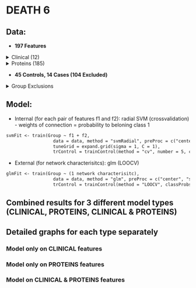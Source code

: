  
# DEATH 6
 
## Data: 
- **197 Features**
<details>
<summary>Clinical (12)</summary>
 <pre>
I.Age, charlson, N.THROMBOZYTEN, N.GOT..AST..HP, N.GPT..ALT..HP, N.LDH.HP, N.CRP.HP, N.PROCALCITONIN, 
N.INR, N.QUICK..TPZ., N.KREATININ..JAFFe..HP, N.APTT
 </pre>
</details>
<details>
<summary>Proteins (185)</summary>
 <pre>
C4A.C4B, ALB, TTR, MST1, MASP1, ITIH1, IGLC7, A2M, C7, APOB, KNG1, APOE, C3, FN1, CFI, F10, PIGR, SERPINC1, 
IGLC7.IGLL5, HRG, SERPINA3, TF, IGLC2.IGLC3, IGKC, ITIH4, C8G, ITIH2, IGHV3.23, IGHV3.64D, CP, SELL, C4B, 
C9, AFM, CST3, C5, AMBP, CD14, VWF, A2M.PZP, GSN, FCGBP, IGHV3.13, CFH, AZGP1, ACTA2.ACTB.ACTG1.ACTG2, CPN2, 
PGLYRP2, IGLL5, APOA1, FGB, CFB, FGG, FBLN1, C6, APOA4, C8A, CNDP1, LRG1, CRP, C4BPB, S100A8, IGHG1.IGHG3, 
AGT, F11, CD44, FGA, SERPINF1, APOL1, SERPINA7, APOH, IGHV5.51, PROS1, IGHV1.18, IGKV1.5, IGKV3.20, CLU, LBP, 
CFD, PLG, LPA, A1BG, HP, HP.HPR, SERPINA1, C2, SERPINA6, F5, IGHV3.49, CPB2, CFP, GC, IGHG2, C8B, C4BPA, F12, 
CLEC3B, CFH.CFHR1, C1R, F13B, AHSG, IGHG3, APOD, KLKB1, C1S, CD5L, HPX, VTN, ATRN, JCHAIN, APOC3, IGHA2, IGHA1, 
IGHV3.15, IGHG1, IGFALS, ITIH3, SERPING1, SERPINA4, IGHM, ORM1.ORM2, F2, ACTB.ACTG1, RBP4, C1QA, C1QB, SERPINF2, 
IGKV2.30, IGHV1.2, C1RL, CPN1, SAA4, SAA1.SAA2, IGHG2.IGHG3, APOC1, HBB, ORM2, IGHA1.IGHA2, ECM1, FCN3, LGALS3BP, 
IGHG4, ORM1, APOA2, APOC2, F13A1, SERPINA10, PON1, SERPIND1, HABP2, HBD, SAA1, F9, GPLD1, HBA1, GPX3, LUM, C1QC, 
MBL2, TGFBI, PRG4, LYZ, PPBP, IGHV3.30.IGHV3.30.5, PZP, ACTBL2, SHBG, CFHR2, IGLV3.19, CFHR5, HBB.HBD, APOM, S100A9, 
IGKV1.17, IGLV1.51, IGKV4.1, C4A, IGHV3.72, HPR, IGHV4.34.IGHV4.38.2, LCAT, CFHR1, IGLV3.21, B2M, IGHV1.69
</pre>
</details>

- **45 Controls, 14 Cases (104 Excluded)**
 <details>
<summary>Group Exclusions</summary>
<br>From the point a patient has a WHO>=6, they die (1) or survive (0)	
<br>
<pre>
| Aux.Id      | Group    | Reason for exclusion                |
|-------------|----------|-------------------------------------|
| C19-CB-0000 | Excluded | Incomplete data                     |
| C19-CB-0001 | Excluded | All points <6                       |
| C19-CB-0003 | Excluded | All points <6                       |
| C19-CB-0005 | Excluded | All points <6                       |
| C19-CB-0008 | 0        |                                     |
| C19-CB-0009 | 0        |                                     |
| C19-CB-0010 | Excluded | All points <6                       |
| C19-CB-0012 | 0        |                                     |
| C19-CB-0013 | 1        |                                     |
| C19-CB-0016 | 1        |                                     |
| C19-CB-0018 | Excluded | All points <6                       |
| C19-CB-0020 | 0        |                                     |
| C19-CB-0021 | 0        |                                     |
| C19-CB-0022 | Excluded | All points <6                       |
| C19-CB-0023 | Excluded | All points <6                       |
| C19-CB-0025 | 0        |                                     |
| C19-CB-0026 | Excluded | All points <6                       |
| C19-CB-0029 | Excluded | All points <6                       |
| C19-CB-0030 | Excluded | All points <6                       |
| C19-CB-0032 | 1        |                                     |
| C19-CB-0033 | 0        |                                     |
| C19-CB-0035 | Excluded | All points <6                       |
| C19-CB-0036 | 1        |                                     |
| C19-CB-0037 | Excluded | All points <6                       |
| C19-CB-0038 | Excluded | All points <6                       |
| C19-CB-0039 | Excluded | All points <6                       |
| C19-CB-0041 | Excluded | All points <6                       |
| C19-CB-0042 | Excluded | All points <6                       |
| C19-CB-0043 | Excluded | All points <6                       |
| C19-CB-0044 | Excluded | All points <6                       |
| C19-CB-0045 | Excluded | All points <6                       |
| C19-CB-0046 | Excluded | All points <6                       |
| C19-CB-0047 | Excluded | All points <6                       |
| C19-CB-0048 | Excluded | All points <6                       |
| C19-CB-0049 | Excluded | All points <6                       |
| C19-CB-0050 | Excluded | All points <6                       |
| C19-CB-0051 | Excluded | All points <6                       |
| C19-CB-0052 | Excluded | All points <6                       |
| C19-CB-0053 | Excluded | All points <6                       |
| C19-CB-0054 | Excluded | All points <6                       |
| C19-CB-0055 | Excluded | All points <6                       |
| C19-CB-0056 | Excluded | All points <6                       |
| C19-CB-0057 | 0        |                                     |
| C19-CB-0058 | 0        |                                     |
| C19-CB-0059 | 1        |                                     |
| C19-CB-0060 | Excluded | All points <6                       |
| C19-CB-0061 | 0        |                                     |
| C19-CB-0062 | 0        |                                     |
| C19-CB-0063 | Excluded | All points <6                       |
| C19-CB-0064 | 0        |                                     |
| C19-CB-0065 | Excluded | All points <6                       |
| C19-CB-0066 | Excluded | All points <6                       |
| C19-CB-0067 | Excluded | All points <6                       |
| C19-CB-0068 | Excluded | All points <6                       |
| C19-CB-0069 | Excluded | All points <6                       |
| C19-CB-0070 | Excluded | All points <6                       |
| C19-CB-0071 | Excluded | All points <6                       |
| C19-CB-0072 | Excluded | All points <6                       |
| C19-CB-0073 | Excluded | All points <6                       |
| C19-CB-0075 | Excluded | All points <6                       |
| C19-CB-0076 | 0        |                                     |
| C19-CB-0077 | Excluded | All points <6                       |
| C19-CB-0078 | Excluded | All points <6                       |
| C19-CB-0082 | 1        |                                     |
| C19-CB-0083 | 1        |                                     |
| C19-CB-0084 | Excluded | Incomplete data                     |
| C19-CB-0085 | 0        |                                     |
| C19-CB-0086 | Excluded | All points <6                       |
| C19-CB-0087 | Excluded | All points <6                       |
| C19-CB-0088 | Excluded | All points <6                       |
| C19-CB-0089 | Excluded | All points <6                       |
| C19-CB-0090 | 0        | But first point missing.            |
| C19-CB-0091 | 0        |                                     |
| C19-CB-0092 | Excluded | All points <6                       |
| C19-CB-0094 | 1        |                                     |
| C19-CB-0095 | Excluded | All points <6                       |
| C19-CB-0096 | Excluded | Incomplete data                     |
| C19-CB-0097 | Excluded | Refused treatment and died          |
| C19-CB-0098 | 0        |                                     |
| C19-CB-0099 | 0        |                                     |
| C19-CB-0100 | Excluded | All points <6                       |
| C19-CB-0101 | Excluded | All points <6                       |
| C19-CB-0102 | Excluded | Incomplete data                     |
| C19-CB-0103 | 1        |                                     |
| C19-CB-0104 | Excluded | Incomplete data                     |
| C19-CB-0106 | Excluded | Incomplete data                     |
| C19-CB-0107 | Excluded | All points <6                       |
| C19-CB-0108 | 0        |                                     |
| C19-CB-0109 | 0        |                                     |
| C19-CB-0111 | Excluded | Incomplete data                     |
| C19-CB-0112 | 1        |                                     |
| C19-CB-0113 | 0        |                                     |
| C19-CB-0114 | Excluded | All points <6                       |
| C19-CB-0115 | Excluded | All points <6                       |
| C19-CB-0116 | Excluded | All points <6                       |
| C19-CB-0117 | Excluded | All points <6                       |
| C19-CB-0118 | Excluded | All points <6                       |
| C19-CB-0119 | Excluded | All points <6                       |
| C19-CB-0120 | 0        |                                     |
| C19-CB-0121 | Excluded | All points <6                       |
| C19-CB-0122 | 0        |                                     |
| C19-CB-0123 | 0        |                                     |
| C19-CB-0124 | 0        |                                     |
| C19-CB-0125 | Excluded | All points <6                       |
| C19-CB-0126 | 0        |                                     |
| C19-CB-0127 | 0        |                                     |
| C19-CB-0128 | 1        |                                     |
| C19-CB-0129 | Excluded | All points <6                       |
| C19-CB-0130 | 0        |                                     |
| C19-CB-0131 | Excluded | All points <6                       |
| C19-CB-0132 | Excluded | Refused treatment and died          |
| C19-CB-0133 | 0        |                                     |
| C19-CB-0134 | Excluded | All points <6                       |
| C19-CB-0135 | 0        |                                     |
| C19-CB-0136 | 0        |                                     |
| C19-CB-0137 | 0        |                                     |
| C19-CB-0138 | Excluded | Incomplete data                     |
| C19-CB-0139 | Excluded | Incomplete data                     |
| C19-CB-0140 | Excluded | Incomplete data                     |
| C19-CB-0141 | Excluded | Incomplete data                     |
| C19-CB-0142 | 0        |                                     |
| C19-CB-0143 | Excluded | Incomplete data                     |
| C19-CB-0144 | Excluded | Incomplete data                     |
| C19-CB-0145 | Excluded | Incomplete data                     |
| C19-CB-0147 | Excluded | Incomplete data                     |
| C19-CB-0148 | Excluded | Incomplete data                     |
| C19-CB-0149 | Excluded | Incomplete data                     |
| C19-CB-0150 | 0        |                                     |
| C19-CB-0151 | Excluded | All points <6                       |
| C19-CB-0152 | Excluded | All points <6                       |
| C19-CB-0155 | Excluded | All points <6                       |
| C19-CB-0157 | Excluded | All points <6                       |
| C19-CB-0159 | 0        |                                     |
| C19-CB-0160 | 1        |                                     |
| C19-CB-0162 | 0        |                                     |
| C19-CB-0164 | 0        |                                     |
| C19-CB-0165 | 0        |                                     |
| C19-CB-0166 | Excluded | All points <6                       |
| C19-CB-0167 | Excluded | All points <6                       |
| C19-CB-0168 | Excluded | All points <6                       |
| C19-CB-0169 | 1        |                                     |
| C19-CB-0170 | 1        | But first point missing (assume >5) |
| C19-CB-0175 | Excluded | Incomplete data                     |
| C19-CB-0176 | 0        |                                     |
| C19-CB-0179 | Excluded | All points <6                       |
| C19-CB-0180 | Excluded | Incomplete data                     |
| C19-CB-0181 | 0        |                                     |
| C19-CB-0196 | Excluded | All points <6                       |
| C19-CB-0197 | Excluded | All points <6                       |
| C19-CB-0198 | 0        |                                     |
| C19-CB-0199 | 0        |                                     |
| C19-CB-0214 | 0        |                                     |
| C19-CB-0215 | 0        |                                     |
| C19-CB-0216 | Excluded | All points <6                       |
| C19-CB-0217 | Excluded | All points <6                       |
| C19-CB-0218 | 0        |                                     |
| C19-CB-0219 | Excluded | All points <6                       |
| C19-CB-0220 | Excluded | Refused treatment and died          |
| C19-CB-0221 | Excluded | All points <6                       |
| C19-CB-0222 | Excluded | All points <6                       |
| C19-CB-0223 | Excluded | All points <6                       |
| C19-CB-0224 | Excluded | All points <6                       |
| C19-CB-0225 | Excluded | Incomplete data                     |
</pre>
</details>
 
## Model:
 - Internal (for each pair of features f1 and f2): radial SVM (crossvalidation) - weights of connection = probability to beloning class 1
 ```markdown
 svmFit <- train(Group ~ f1 + f2,
                   data = data, method = "svmRadial", preProc = c("center", "scale"),metric = "ROC",
                   tuneGrid = expand.grid(sigma = 1, C = 1),
                   trControl = trainControl(method = "cv", number = 5, classProbs = TRUE, summaryFunction = twoClassSummary))
 ```
 - External (for network characterisitcs): glm (LOOCV)
 ```markdown
 glmFit <- train(Group ~ (1 network characterisitc),
                   data = data, method = "glm", preProc = c("center", "scale"), metric = "ROC",
                   trControl = trainControl(method = "LOOCV", classProbs = TRUE, summaryFunction = twoClassSummary))
 ```
## Combined results for 3 different model types (CLINICAL,  PROTEINS, CLINICAL & PROTEINS)

## Detailed graphs for each type separately
### Model only on CLINICAL features
### Model only on PROTEINS features
### Model on CLINICAL & PROTEINS features


